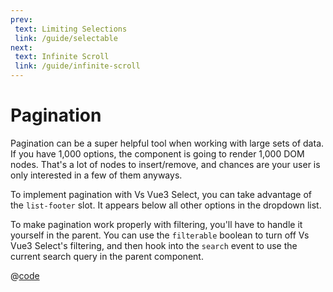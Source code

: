 ```yaml
---
prev:
 text: Limiting Selections
 link: /guide/selectable
next:
 text: Infinite Scroll
 link: /guide/infinite-scroll
---
```


# Pagination

Pagination can be a super helpful tool when working with large sets of data. If
you have 1,000 options, the component is going to render 1,000 DOM nodes. That's
a lot of nodes to insert/remove, and chances are your user is only interested in
a few of them anyways.

To implement pagination with Vs Vue3 Select, you can take advantage of the
`list-footer` slot. It appears below all other options in the dropdown list.

To make pagination work properly with filtering, you'll have to handle it
yourself in the parent. You can use the `filterable` boolean to turn off Vs Vue3
Select's filtering, and then hook into the `search` event to use the current
search query in the parent component.

<Paginated />

@[code](../.vuepress/components/Paginated.vue)
